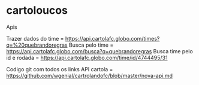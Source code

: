 # cartoloucos

Apis

Trazer dados do time = https://api.cartolafc.globo.com/times?q=%20quebrandoregras
Busca pelo time = https://api.cartolafc.globo.com/busca?q=quebrandoregras
Busca time pelo id e rodada = https://api.cartolafc.globo.com/time/id/4744495/31

Codigo git com todos os links API cartola = https://github.com/wgenial/cartrolandofc/blob/master/nova-api.md